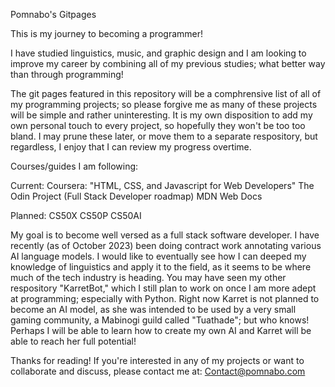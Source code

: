 Pomnabo's Gitpages


This is my journey to becoming a programmer!

I have studied linguistics, music, and graphic design and I am looking to improve my career by combining all of my previous studies; what better way than through programming!

The git pages featured in this repository will be a comphrensive list of all of my programming projects; so please forgive me as many of these projects will be simple and rather uninteresting. It is my own disposition to add my own personal touch to every project, so hopefully they won't be too too bland. I may prune these later, or move them to a separate respository, but regardless, I enjoy that I can review my progress overtime.

Courses/guides I am following:

Current:
Coursera: "HTML, CSS, and Javascript for Web Developers"
The Odin Project (Full Stack Developer roadmap)
MDN Web Docs

Planned:
CS50X
CS50P
CS50AI


My goal is to become well versed as a full stack software developer. I have recently (as of October 2023) been doing contract work annotating various AI language models. I would like to eventually see how I can deeped my knowledge of linguistics and apply it to the field, as it seems to be where much of the tech industry is heading. You may have seen my other respository "KarretBot," which I still plan to work on once I am more adept at programming; especially with Python. Right now Karret is not planned to become an AI model, as she was intended to be used by a very small gaming community, a Mabinogi guild called "Tuathade"; but who knows! Perhaps I will be able to learn how to create my own AI and Karret will be able to reach her full potential!

Thanks for reading! If you're interested in any of my projects or want to collaborate and discuss, please contact me at: Contact@pomnabo.com
